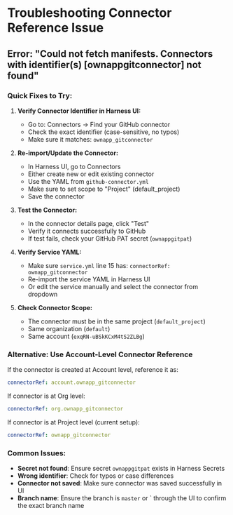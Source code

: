 # Troubleshooting Connector Reference Issue

## Error: "Could not fetch manifests. Connectors with identifier(s) [ownappgitconnector] not found"

### Quick Fixes to Try:

1. **Verify Connector Identifier in Harness UI:**
   - Go to: Connectors → Find your GitHub connector
   - Check the exact identifier (case-sensitive, no typos)
   - Make sure it matches: `ownapp_gitconnector`

2. **Re-import/Update the Connector:**
   - In Harness UI, go to Connectors
   - Either create new or edit existing connector
   - Use the YAML from `github-connector.yml`
   - Make sure to set scope to "Project" (default_project)
   - Save the connector

3. **Test the Connector:**
   - In the connector details page, click "Test" 
   - Verify it connects successfully to GitHub
   - If test fails, check your GitHub PAT secret (`ownappgitpat`)

4. **Verify Service YAML:**
   - Make sure `service.yml` line 15 has: `connectorRef: ownapp_gitconnector`
   - Re-import the service YAML in Harness UI
   - Or edit the service manually and select the connector from dropdown

5. **Check Connector Scope:**
   - The connector must be in the same project (`default_project`)
   - Same organization (`default`)
   - Same account (`exqRN-uBSkKCxM4tS2ZLBg`)

### Alternative: Use Account-Level Connector Reference

If the connector is created at Account level, reference it as:
```yaml
connectorRef: account.ownapp_gitconnector
```

If connector is at Org level:
```yaml
connectorRef: org.ownapp_gitconnector
```

If connector is at Project level (current setup):
```yaml
connectorRef: ownapp_gitconnector
```

### Common Issues:

- **Secret not found**: Ensure secret `ownappgitpat` exists in Harness Secrets
- **Wrong identifier**: Check for typos or case differences
- **Connector not saved**: Make sure connector was saved successfully in UI
- **Branch name**: Ensure the branch is `master` or ` through the UI to confirm the exact branch name

